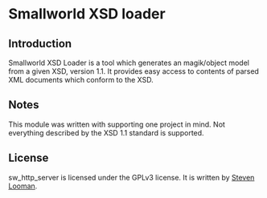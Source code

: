 Smallworld XSD loader
=====================

Introduction
------------

Smallworld XSD Loader is a tool which generates an magik/object model from a given XSD, version 1.1. It provides easy access to contents of parsed XML documents which conform to the XSD.

Notes
-----

This module was written with supporting one project in mind. Not everything described by the XSD 1.1 standard is supported.

License
-------

sw_http_server is licensed under the GPLv3 license. It is written by [Steven Looman](mailto:steven.looman@gmail.com).
